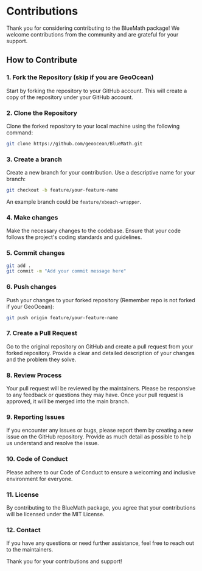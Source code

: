 # Contributions

Thank you for considering contributing to the BlueMath package! We welcome contributions from the community and are grateful for your support.

## How to Contribute

### 1. Fork the Repository (skip if you are GeoOcean)

Start by forking the repository to your GitHub account. This will create a copy of the repository under your GitHub account.

### 2. Clone the Repository

Clone the forked repository to your local machine using the following command:

```sh
git clone https://github.com/geoocean/BlueMath.git
```

### 3. Create a branch

Create a new branch for your contribution. Use a descriptive name for your branch:

```sh
git checkout -b feature/your-feature-name
```

An example branch could be `feature/xbeach-wrapper`.

### 4. Make changes

Make the necessary changes to the codebase. Ensure that your code follows the project's coding standards and guidelines.

### 5. Commit changes

```sh
git add .
git commit -m "Add your commit message here"
```

### 6. Push changes

Push your changes to your forked repository (Remember repo is not forked if your GeoOcean):

```sh
git push origin feature/your-feature-name
```

### 7. Create a Pull Request

Go to the original repository on GitHub and create a pull request from your forked repository. Provide a clear and detailed description of your changes and the problem they solve.

### 8. Review Process

Your pull request will be reviewed by the maintainers. Please be responsive to any feedback or questions they may have. Once your pull request is approved, it will be merged into the main branch.

### 9. Reporting Issues

If you encounter any issues or bugs, please report them by creating a new issue on the GitHub repository. Provide as much detail as possible to help us understand and resolve the issue.

### 10. Code of Conduct

Please adhere to our Code of Conduct to ensure a welcoming and inclusive environment for everyone.

### 11. License

By contributing to the BlueMath package, you agree that your contributions will be licensed under the MIT License.

### 12. Contact

If you have any questions or need further assistance, feel free to reach out to the maintainers.

Thank you for your contributions and support!